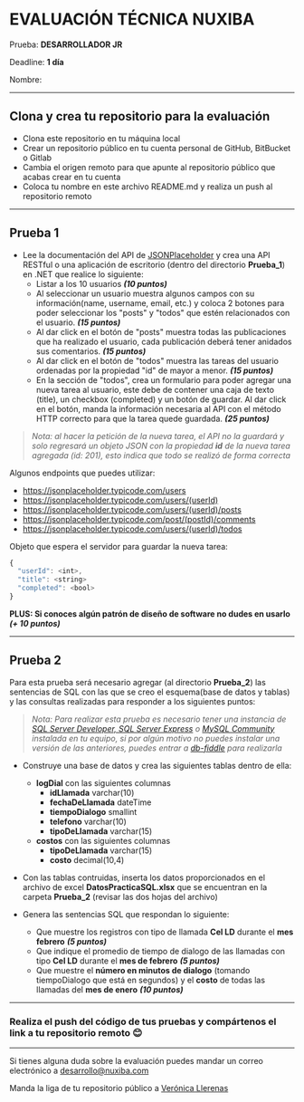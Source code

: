 
# EVALUACIÓN TÉCNICA NUXIBA #

Prueba: **DESARROLLADOR JR**

Deadline: **1 día**

Nombre: 

------
## Clona y crea tu repositorio para la evaluación ##
* Clona este repositorio en tu máquina local
* Crear un repositorio público en tu cuenta personal de GitHub, BitBucket o Gitlab
* Cambia el origen remoto para que apunte al repositorio público que acabas crear en tu cuenta
* Coloca tu nombre en este archivo README.md y realiza un push al repositorio remoto

------
## Prueba 1 ##
* Lee la documentación del API de [JSONPlaceholder](http://jsonplaceholder.typicode.com/guide/) y crea una API RESTful o una aplicación de escritorio (dentro del directorio **Prueba_1**) en .NET que realice lo siguiente:
	* Listar a los 10 usuarios **_(10 puntos)_**
	* Al seleccionar un usuario muestra algunos campos con su información(name, username, email, etc.) y coloca 2 botones para poder seleccionar los "posts" y "todos" que estén relacionados con el usuario. **_(15 puntos)_**
	* Al dar click en el botón de "posts" muestra todas las publicaciones que ha realizado el usuario, cada publicación deberá tener anidados sus comentarios. **_(15 puntos)_**
	* Al dar click en el botón de "todos" muestra las tareas del usuario ordenadas por la propiedad "id" de mayor a menor. **_(15 puntos)_**
	* En la sección de "todos", crea un formulario para poder agregar una nueva tarea al usuario, este debe de contener una caja de texto (title), un checkbox (completed) y un botón de guardar. Al dar click en el botón, manda la información necesaria al API con el método HTTP correcto para que la tarea quede guardada. **_(25 puntos)_**


> *Nota: al hacer la petición de la nueva tarea, el API no la guardará y solo regresará un objeto JSON con la propiedad **id** de la nueva tarea agregada (id: 201), esto indica que todo se realizó de forma correcta*


Algunos endpoints que puedes utilizar:

* https://jsonplaceholder.typicode.com/users 
* https://jsonplaceholder.typicode.com/users/(userId)
* https://jsonplaceholder.typicode.com/users/(userId)/posts
* https://jsonplaceholder.typicode.com/post/(postId)/comments
* https://jsonplaceholder.typicode.com/users/(userId)/todos

Objeto que espera el servidor para guardar la nueva tarea:


```javascript
{
  "userId": <int>,
  "title": <string>
  "completed": <bool>
}
```

**PLUS: Si conoces algún patrón de diseño de software no dudes en usarlo** **_(+ 10 puntos)_**

------
## Prueba 2 ##

Para esta prueba será necesario agregar (al directorio **Prueba_2**) las sentencias de SQL con las que se creo el esquema(base de datos y tablas) y las consultas realizadas para responder a los siguientes puntos:

> *Nota: Para realizar esta prueba es necesario tener una instancia de [SQL Server Developer, SQL Server Express](https://www.microsoft.com/es-mx/sql-server/sql-server-downloads) o [MySQL Community](https://dev.mysql.com/downloads/mysql/) instalada en tu equipo, si por algún motivo no puedes instalar una versión de las anteriores, puedes entrar a [db-fiddle](https://www.db-fiddle.com/) para realizarla*

* Construye una base de datos y crea las siguientes tablas dentro de ella:
	* **logDial** con las siguientes columnas
		* **idLlamada** varchar(10)
		* **fechaDeLlamada** dateTime
		* **tiempoDialogo** smallint
		* **telefono** varchar(10)
		* **tipoDeLlamada** varchar(15)
	* **costos** con las siguientes columnas
		* **tipoDeLlamada** varchar(15)
		* **costo** decimal(10,4)
		
* Con las tablas contruidas, inserta los datos proporcionados en el archivo de excel **DatosPracticaSQL.xlsx** que se encuentran en la carpeta **Prueba_2** (revisar las dos hojas del archivo)
* Genera las sentencias SQL que respondan lo siguiente:
	* Que muestre los registros con tipo de llamada **Cel LD** durante el **mes febrero** **_(5 puntos)_**
	* Que indique el promedio de tiempo de dialogo de las llamadas con tipo **Cel LD** durante el **mes de febrero** **_(5 puntos)_**
	* Que muestre el **número en minutos de dialogo** (tomando tiempoDialogo que está en segundos) y el **costo** de todas las llamadas del **mes de enero** **_(10 puntos)_**

------
### Realiza el push del código de tus pruebas y compártenos el link a tu repositorio remoto 😊 

------
Si tienes alguna duda sobre la evaluación puedes mandar un correo electrónico a [desarrollo@nuxiba.com](mailto:desarrollo@nuxiba.com?subject=Dudas%20sobre%20evaluación%20técnica)

Manda la liga de tu repositorio público a [Verónica Llerenas](mailto:vllerenas@nuxiba.com?subject=[EvaluaciónDesarrollo]%20Este%20es%20mi%20repositorio)